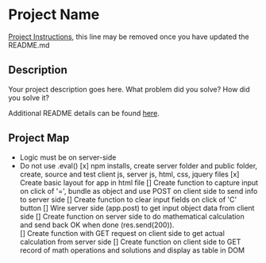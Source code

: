 # Project Name

[Project Instructions](./INSTRUCTIONS.md), this line may be removed once you have updated the README.md

## Description

Your project description goes here. What problem did you solve? How did you solve it?

Additional README details can be found [here](https://github.com/PrimeAcademy/readme-template/blob/master/README.md).


## Project Map
* Logic must be on server-side
* Do not use .eval() 
[x] npm installs, create server folder and public folder, create, source and test client js, server js, html, css, jquery files
[x] Create basic layout for app in html file
[] Create function to capture input on click of '=', bundle as object and use POST on client side to send info to server side
[] Create function to clear input fields on click of 'C' button
[] Wire server side (app.post) to get input object data from client side
[] Create function on server side to do mathematical calculation and send back OK when done (res.send(200)).  
[] Create function with GET request on client side to get actual calculation from server side
[] Create function on client side to GET record of math operations and solutions and display as table in DOM
